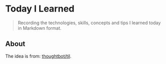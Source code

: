 # Today I Learned

> Recording the technologies, skills, concepts and tips I learned today in Markdown format.


## About

The idea is from: [thoughtbot/til](https://github.com/thoughtbot/til).
